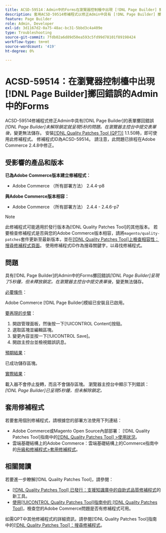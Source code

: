 ```yaml
---
title: ACSD-59514：Admin中的Forms在瀏覽器控制檯中出現 [!DNL Page Builder] 擲回錯誤
description: 套用ACSD-59514修補程式以修正Admin中具有 [!DNL Page Builder] 擲回的表單錯誤「[!DNL Page Builder]」呈現達5秒而未釋放鎖定的Adobe Commerce問題。 在瀏覽器主控台中提交表單後，變更無法儲存。
feature: Page Builder
role: Admin, Developer
exl-id: 3d1167d2-0a75-48ac-bc31-5bbd3c4a409e
type: Troubleshooting
source-git-commit: 7fdb02a6d89d50ea593c5fd99d78101f89198424
workflow-type: tm+mt
source-wordcount: '419'
ht-degree: 0%

---
```


# ACSD-59514：在瀏覽器控制檯中出現[!DNL Page Builder]擲回錯誤的Admin中的Forms

ACSD-59514修補程式修正Admin中具有[!DNL Page Builder]的表單擲回錯誤&#x200B;*[!DNL Page Builder]未解除鎖定就呈現5秒的問題。在瀏覽器主控台中提交表單後*，變更無法儲存。 安裝[[!DNL Quality Patches Tool (QPT)]](https://experienceleague.adobe.com/en/docs/commerce-operations/tools/quality-patches-tool/quality-patches-tool-to-self-serve-quality-patches) 1.1.50時，即可使用此修補程式。 修補程式ID為ACSD-59514。 請注意，此問題已排程在Adobe Commerce 2.4.8中修正。

## 受影響的產品和版本

**已為Adobe Commerce版本建立修補程式：**

* Adobe Commerce （所有部署方法） 2.4.4-p8

**與Adobe Commerce版本相容：**

* Adobe Commerce （所有部署方法） 2.4.4 - 2.4.6-p7

>[!NOTE]
>
>此修補程式可能適用於發行版本為[!DNL Quality Patches Tool]的其他版本。 若要檢查修補程式是否與您的Adobe Commerce版本相容，請將`magento/quality-patches`套件更新至最新版本，並在[[!DNL Quality Patches Tool]上檢查相容性：搜尋修補程式頁面](https://experienceleague.adobe.com/tools/commerce-quality-patches/index.html)。 使用修補程式ID作為搜尋關鍵字，以尋找修補程式。

## 問題

具有[!DNL Page Builder]的Admin中的Forms擲回錯誤&#x200B;*[!DNL Page Builder]呈現了5秒鐘，但未釋放鎖定。在瀏覽器主控台中提交表單後*，變更無法儲存。

<u>必要條件</u>：

Adobe Commerce [!DNL Page Builder]模組已安裝且已啟用。

<u>要再現的步驟</u>：

1. 開啟管理面板，然後按一下[!UICONTROL Content]按鈕。
1. 選取區塊並編輯區塊。
1. 變更內容並按一下[!UICONTROL Save]。
1. 開啟主控台並檢視錯誤訊息。

<u>預期結果</u>：

已成功儲存區塊。

<u>實際結果</u>：

載入器不會停止旋轉，而且不會儲存區塊。 瀏覽器主控台中顯示下列錯誤：
*[!DNL Page Builder]已呈現5秒鐘，但未解除鎖定。*

## 套用修補程式

若要套用個別修補程式，請根據您的部署方法使用下列連結：

* Adobe Commerce或Magento Open Source內部部署： [!DNL Quality Patches Tool]指南中的[[!DNL Quality Patches Tool] >使用狀況](/help/tools/quality-patches-tool/usage.md)。
* 雲端基礎結構上的Adobe Commerce：雲端基礎結構上的Commerce指南中的[升級和修補程式>套用修補程式](https://experienceleague.adobe.com/docs/commerce-cloud-service/user-guide/develop/upgrade/apply-patches.html)。

## 相關閱讀

若要進一步瞭解[!DNL Quality Patches Tool]，請參閱：

* [[!DNL Quality Patches Tool] 已發行：支援知識庫中的自助式品質修補程式](https://experienceleague.adobe.com/en/docs/commerce-operations/tools/quality-patches-tool/quality-patches-tool-to-self-serve-quality-patches)的新工具。
* [使用[!UICONTROL Quality Patches Tool]指南中的 [!DNL Quality Patches Tool]](/help/tools/quality-patches-tool/patches-available-in-qpt/check-patch-for-magento-issue-with-magento-quality-patches.md)，檢查您的Adobe Commerce問題是否有修補程式可用。


如需QPT中其他修補程式的詳細資訊，請參閱[!DNL Quality Patches Tool]指南中的[[!DNL Quality Patches Tool]：搜尋修補程式](https://experienceleague.adobe.com/tools/commerce-quality-patches/index.html)。
